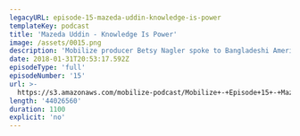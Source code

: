 ```yaml
---
legacyURL: episode-15-mazeda-uddin-knowledge-is-power
templateKey: podcast
title: 'Mazeda Uddin - Knowledge Is Power'
image: /assets/0015.png
description: 'Mobilize producer Betsy Nagler spoke to Bangladeshi American community organizer Mazeda Uddin about her work, including organizing World Hijab Day, defending an immigrant from ICE, and leading a multicultural contingent to help shut down JFK in response to the first #MuslimBan.'
date: 2018-01-31T20:53:17.592Z
episodeType: 'full'
episodeNumber: '15'
url: >-
  https://s3.amazonaws.com/mobilize-podcast/Mobilize+-+Episode+15+-+Mazeda+Uddin%3A+Knowledge+Is+Power.mp3
length: '44026560'
duration: 1100
explicit: 'no'
---
```

